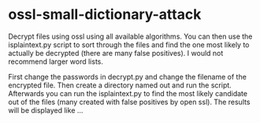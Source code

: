 # ossl-small-dictionary-attack
Decrypt files using ossl using all available algorithms. You can then use the isplaintext.py script to sort through the files and find the one most likely to actually be decrypted (there are many false positives). I would not recommend larger word lists.

First change the passwords in decrypt.py and change the filename of the encrypted file. Then create a directory named out and run the script. Afterwards you can run the isplaintext.py to find the most likely candidate out of the files (many created with false positives by open ssl). The results will be displayed like
<filename>  <number of readable characters> <number of undreadable characters>
<filename>  <number of readable characters> <number of undreadable characters>
...
<number of files>
